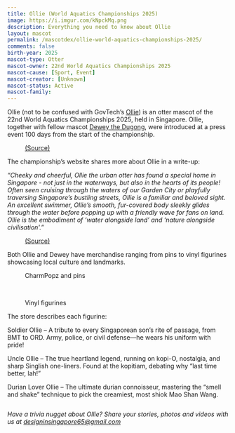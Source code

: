 ```yaml
---
title: Ollie (World Aquatics Championships 2025)
image: https://i.imgur.com/kNpckMq.png
description: Everything you need to know about Ollie
layout: mascot
permalink: /mascotdex/ollie-world-aquatics-championships-2025/
comments: false
birth-year: 2025
mascot-type: Otter
mascot-owner: 22nd World Aquatics Championships 2025
mascot-cause: [Sport, Event]
mascot-creator: [Unknown]
mascot-status: Active
mascot-family: 
---
```


Ollie (not to be confused with GovTech’s <a href="https://www.designinsingapore.com/mascotdex/ollie/" target="_blank">Ollie</a>) is an otter mascot of the 22nd World Aquatics Championships 2025, held in Singapore. Ollie, together with fellow mascot <a href="https://www.designinsingapore.com/mascotdex/dewey" target="_blank">Dewey the Dugong</a>, were introduced at a press event 100 days from the start of the championship. 

<figure>
<img src="https://i.imgur.com/DqgACUc.jpg" alt="">
<figcaption><a href="https://www.facebook.com/AQUASingapore2025/posts/pfbid028X5RxYyn67Z7pmg94oWcbmhkkJozDGZjuviAYkEsjqKYchJx9EgESdZavEUtZDztl " target="_blank">(Source)</a></figcaption>
</figure>

The championship’s website shares more about Ollie in a write-up:

<i>“Cheeky and cheerful, Ollie the urban otter has found a special home in Singapore - not just in the waterways, but also in the hearts of its people! Often seen cruising through the waters of our Garden City or playfully traversing Singapore’s bustling streets, Ollie is a familiar and beloved sight. An excellent swimmer, Ollie’s smooth, fur-covered body sleekly glides through the water before popping up with a friendly wave for fans on land. Ollie is the embodiment of ‘water alongside land’ and ‘nature alongside civilisation'.”</i>

<figure>
<img src="https://i.imgur.com/Smdv9qJ.png" alt="">
<figcaption><a href="https://www.worldaquatics.com/news/4242589/world-aquatics-championships-singapore-2025-mascots-revealed " target="_blank">(Source)</a></figcaption>
</figure>

Both Ollie and Dewey have merchandise ranging from pins to vinyl figurines showcasing local culture and landmarks.

<figure>
<img src="https://i.imgur.com/5v8paZG.jpg" alt="">
<figcaption>CharmPopz and pins</figcaption>
</figure>

<br>

<figure>
<img src="https://i.imgur.com/P5pDaOk.jpg" alt="">
<figcaption>Vinyl figurines</figcaption>
</figure>

The store describes each figurine:

Soldier Ollie – A tribute to every Singaporean son’s rite of passage, from BMT to ORD. Army, police, or civil defense—he wears his uniform with pride!

Uncle Ollie – The true heartland legend, running on kopi-O, nostalgia, and sharp Singlish one-liners. Found at the kopitiam, debating why “last time better, lah!”

Durian Lover Ollie – The ultimate durian connoisseur, mastering the “smell and shake” technique to pick the creamiest, most shiok Mao Shan Wang.

<figure>
<img src="https://i.imgur.com/Ou5zPm8.jpg" alt="">
</figure>

<i>Have a trivia nugget about Ollie? Share your stories, photos and videos with us at designinsingapore65@gmail.com</i>
